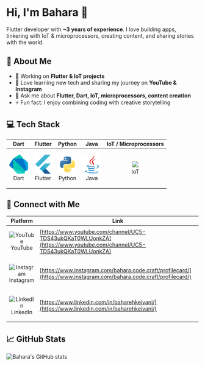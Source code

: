 # Hi, I'm Bahara 👋

Flutter developer with **~3 years of experience**. I love building apps, tinkering with IoT & microprocessors, creating content, and sharing stories with the world.  

## 🌱 About Me
- 🔭 Working on **Flutter & IoT projects**  
- 🌱 Love learning new tech and sharing my journey on **YouTube & Instagram**  
- 💬 Ask me about **Flutter, Dart, IoT, microprocessors, content creation**  
- ⚡ Fun fact: I enjoy combining coding with creative storytelling  

## 💻 Tech Stack

| Dart | Flutter | Python | Java | IoT / Microprocessors |
|------|---------|--------|------|----------------------|
| <p align="center"><img src="https://raw.githubusercontent.com/devicons/devicon/master/icons/dart/dart-original.svg" width="50"/><br>Dart</p> | <p align="center"><img src="https://raw.githubusercontent.com/devicons/devicon/master/icons/flutter/flutter-original.svg" width="50"/><br>Flutter</p> | <p align="center"><img src="https://raw.githubusercontent.com/devicons/devicon/master/icons/python/python-original.svg" width="50"/><br>Python</p> | <p align="center"><img src="https://raw.githubusercontent.com/devicons/devicon/master/icons/java/java-original.svg" width="50"/><br>Java</p>  | <p align="center"><img src="https://upload.wikimedia.org/wikipedia/commons/5/5f/Arduino_Logo.svg" width="50"/><br>IoT</p> |

## 📱 Connect with Me

| Platform | Link |
|----------|------|
| <p align="center"><img alt="YouTube" src="https://upload.wikimedia.org/wikipedia/commons/b/b8/YouTube_Logo_2017.svg" width="50"/><br>YouTube</p> | [https://www.youtube.com/channel/UC5-TDS43ukQKaT0WLUonkZA](https://www.youtube.com/channel/UC5-TDS43ukQKaT0WLUonkZA) |
| <p align="center"><img alt="Instagram" src="https://upload.wikimedia.org/wikipedia/commons/a/a5/Instagram_icon.png" width="50"/><br>Instagram</p> | [https://www.instagram.com/bahara.code.craft/profilecard/](https://www.instagram.com/bahara.code.craft/profilecard/) |
| <p align="center"><img alt="LinkedIn" src="https://upload.wikimedia.org/wikipedia/commons/c/ca/LinkedIn_logo_initials.png" width="50"/><br>LinkedIn</p> | [https://www.linkedin.com/in/baharehkeivani/](https://www.linkedin.com/in/baharehkeivani/) |


## 📈 GitHub Stats
![Bahara's GitHub stats](https://github-readme-stats.vercel.app/api?username=your-username&show_icons=true&hide_border=true&count_private=true&theme=radical)
